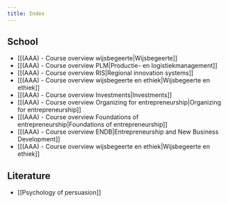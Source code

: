 ```yaml
---
title: Index
---
```

## School
- [[(AAA) - Course overview wijsbegeerte|Wijsbegeerte]]
- [[(AAA) - Course overview PLM|Productie- en logistiekmanagement]]
- [[(AAA) - Course overview RIS|Regional innovation systems]]
- [[(AAA) - Course overview wijsbegeerte en ethiek|Wijsbegeerte en ethiek]]
- [[(AAA) - Course overview Investments|Investments]]
- [[(AAA) - Course overview Organizing for entrepreneurship|Organizing for entrepreneurship]]
- [[(AAA) - Course overview Foundations of entrepreneurship|Foundations of entrepreneurship]]
- [[(AAA) - Course overview ENDB|Entrepreneurship and New Business Development]]
- [[(AAA) - Course overview wijsbegeerte en ethiek|Wijsbegeerte en ethiek]]

## Literature
- [[Psychology of persuasion]]